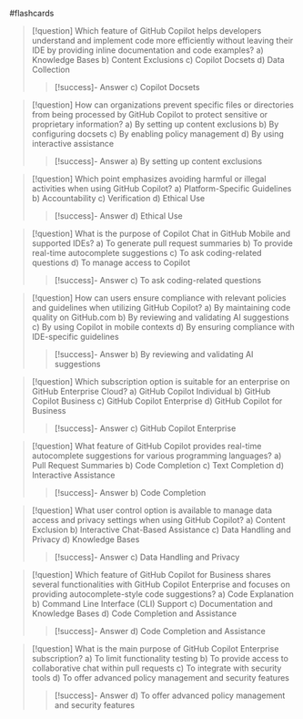 #flashcards

> [!question] Which feature of GitHub Copilot helps developers understand and implement code more efficiently without leaving their IDE by providing inline documentation and code examples?
> a) Knowledge Bases
> b) Content Exclusions
> c) Copilot Docsets
> d) Data Collection
>> [!success]- Answer
>> c) Copilot Docsets

> [!question] How can organizations prevent specific files or directories from being processed by GitHub Copilot to protect sensitive or proprietary information?
> a) By setting up content exclusions
> b) By configuring docsets
> c) By enabling policy management
> d) By using interactive assistance
>> [!success]- Answer
>> a) By setting up content exclusions

> [!question] Which point emphasizes avoiding harmful or illegal activities when using GitHub Copilot?
> a) Platform-Specific Guidelines
> b) Accountability
> c) Verification
> d) Ethical Use
>> [!success]- Answer
>> d) Ethical Use

> [!question] What is the purpose of Copilot Chat in GitHub Mobile and supported IDEs?
> a) To generate pull request summaries
> b) To provide real-time autocomplete suggestions
> c) To ask coding-related questions
> d) To manage access to Copilot
>> [!success]- Answer
>> c) To ask coding-related questions

> [!question] How can users ensure compliance with relevant policies and guidelines when utilizing GitHub Copilot?
> a) By maintaining code quality on GitHub.com
> b) By reviewing and validating AI suggestions
> c) By using Copilot in mobile contexts
> d) By ensuring compliance with IDE-specific guidelines
>> [!success]- Answer
>> b) By reviewing and validating AI suggestions

> [!question] Which subscription option is suitable for an enterprise on GitHub Enterprise Cloud?
> a) GitHub Copilot Individual
> b) GitHub Copilot Business
> c) GitHub Copilot Enterprise
> d) GitHub Copilot for Business
>> [!success]- Answer
>> c) GitHub Copilot Enterprise

> [!question] What feature of GitHub Copilot provides real-time autocomplete suggestions for various programming languages?
> a) Pull Request Summaries
> b) Code Completion
> c) Text Completion
> d) Interactive Assistance
>> [!success]- Answer
>> b) Code Completion

> [!question] What user control option is available to manage data access and privacy settings when using GitHub Copilot?
> a) Content Exclusion
> b) Interactive Chat-Based Assistance
> c) Data Handling and Privacy
> d) Knowledge Bases
>> [!success]- Answer
>> c) Data Handling and Privacy

> [!question] Which feature of GitHub Copilot for Business shares several functionalities with GitHub Copilot Enterprise and focuses on providing autocomplete-style code suggestions?
> a) Code Explanation
> b) Command Line Interface (CLI) Support
> c) Documentation and Knowledge Bases
> d) Code Completion and Assistance
>> [!success]- Answer
>> d) Code Completion and Assistance

> [!question] What is the main purpose of GitHub Copilot Enterprise subscription?
> a) To limit functionality testing
> b) To provide access to collaborative chat within pull requests
> c) To integrate with security tools
> d) To offer advanced policy management and security features
>> [!success]- Answer
>> d) To offer advanced policy management and security features